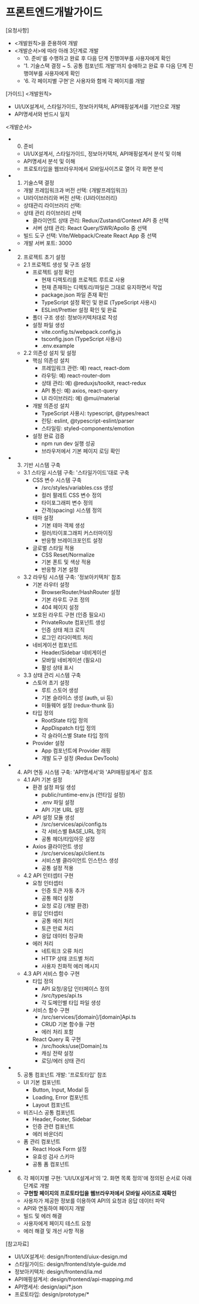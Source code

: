 # 프론트엔드개발가이드 

[요청사항]
- <개발원칙>을 준용하여 개발
- <개발순서>에 따라 아래 3단계로 개발
  - '0. 준비'를 수행하고 완료 후 다음 단계 진행여부를 사용자에게 확인  
  - '1. 기술스택 결정 ~ 5. 공통 컴포넌트 개발'까지 숳애하고 완료 후 다음 단계 진행여부를 사용자에게 확인   
  - '6. 각 페이지별 구현'은 사용자와 함께 각 페이지를 개발  

[가이드]
<개발원칙>
- UI/UX설계서, 스타일가이드, 정보아키텍처, API매핑설계서를 기반으로 개발 
- API명세서와 반드시 일치

<개발순서>
- 0. 준비
  - UI/UX설계서, 스타일가이드, 정보아키텍처, API매핑설계서 분석 및 이해 
  - API명세서 분석 및 이해
  - 프로토타입을 웹브라우저에서 모바일사이즈로 열어 각 화면 분석  
- 1. 기술스택 결정
  - 개발 프레임워크과 버전 선택: {개발프레임워크}
  - UI라이브러리와 버전 선택: {UI라이브러리}
  - 상태관리 라이브러리 선택: 
  - 상태 관리 라이브러리 선택
    - 클라이언트 상태 관리: Redux/Zustand/Context API 중 선택
    - 서버 상태 관리: React Query/SWR/Apollo 중 선택 
  - 빌드 도구 선택: Vite/Webpack/Create React App 중 선택
  - 개발 서버 포트: 3000
- 2. 프로젝트 초기 설정
  - 2.1 프로젝트 생성 및 구조 설정
    - 프로젝트 설정 확인
      - 현재 디렉토리를 프로젝트 루트로 사용
      - 현재 존재하는 디렉토리/파일은 그대로 유지하면서 작업   
      - package.json 파일 존재 확인
      - TypeScript 설정 확인 및 완료 (TypeScript 사용시)
      - ESLint/Prettier 설정 확인 및 완료
    - 폴더 구조 생성: 정보아키텍처대로 작성 
    - 설정 파일 생성
      - vite.config.ts/webpack.config.js
      - tsconfig.json (TypeScript 사용시)
      - .env.example
  - 2.2 의존성 설치 및 설정
    - 핵심 의존성 설치
      - 프레임워크 관련: 예) react, react-dom
      - 라우팅: 예) react-router-dom
      - 상태 관리: 예) @reduxjs/toolkit, react-redux
      - API 통신: 예) axios, react-query
      - UI 라이브러리: 예) @mui/material
    - 개발 의존성 설치
      - TypeScript 사용시: typescript, @types/react
      - 린팅: eslint, @typescript-eslint/parser
      - 스타일링: styled-components/emotion
    - 설정 완료 검증  
      - npm run dev 실행 성공
      - 브라우저에서 기본 페이지 로딩 확인
- 3. 기반 시스템 구축
  - 3.1 스타일 시스템 구축: '스타일가이드'대로 구축
    - CSS 변수 시스템 구축
      - /src/styles/variables.css 생성
      - 컬러 팔레트 CSS 변수 정의
      - 타이포그래피 변수 정의
      - 간격(spacing) 시스템 정의  
    - 테마 설정
      - 기본 테마 객체 생성
      - 컬러/타이포그래피 커스터마이징
      - 반응형 브레이크포인트 설정  
    - 글로벌 스타일 적용
      - CSS Reset/Normalize
      - 기본 폰트 및 색상 적용
      - 반응형 기본 설정 
  - 3.2 라우팅 시스템 구축: '정보아키텍처' 참조
    - 기본 라우터 설정
      - BrowserRouter/HashRouter 설정
      - 기본 라우트 구조 정의
      - 404 페이지 설정
    - 보호된 라우트 구현 (인증 필요시)
      - PrivateRoute 컴포넌트 생성
      - 인증 상태 체크 로직
      - 로그인 리다이렉트 처리 
    - 네비게이션 컴포넌트
      - Header/Sidebar 네비게이션
      - 모바일 네비게이션 (필요시)
      - 활성 상태 표시
  - 3.3 상태 관리 시스템 구축      
    - 스토어 초기 설정
      - 루트 스토어 생성
      - 기본 슬라이스 생성 (auth, ui 등)
      - 미들웨어 설정 (redux-thunk 등)   
    - 타입 정의
      - RootState 타입 정의
      - AppDispatch 타입 정의
      - 각 슬라이스별 State 타입 정의 
    - Provider 설정
      - App 컴포넌트에 Provider 래핑
      - 개발 도구 설정 (Redux DevTools)
- 4. API 연동 시스템 구축: 'API명세서'와 'API매핑설계서' 참조 
  - 4.1 API 기본 설정
    - 환경 설정 파일 생성
      - public/runtime-env.js (런타임 설정)
      - .env 파일 설정
      - API 기본 URL 설정      
    - API 설정 모듈 생성
      - /src/services/api/config.ts
      - 각 서비스별 BASE_URL 정의
      - 공통 헤더/타임아웃 설정      
    - Axios 클라이언트 생성
      - /src/services/api/client.ts
      - 서비스별 클라이언트 인스턴스 생성
      - 공통 설정 적용
  - 4.2 API 인터셉터 구현
    - 요청 인터셉터
      - 인증 토큰 자동 추가
      - 공통 헤더 설정
      - 요청 로깅 (개발 환경)        
    - 응답 인터셉터
      - 공통 에러 처리
      - 토큰 만료 처리
      - 응답 데이터 정규화        
    - 에러 처리
      - 네트워크 오류 처리
      - HTTP 상태 코드별 처리
      - 사용자 친화적 에러 메시지
  - 4.3 API 서비스 함수 구현
    - 타입 정의
      - API 요청/응답 인터페이스 정의
      - /src/types/api.ts
      - 각 도메인별 타입 파일 생성
    - 서비스 함수 구현
      - /src/services/[domain]/[domain]Api.ts
      - CRUD 기본 함수들 구현
      - 에러 처리 포함
    - React Query 훅 구현
      - /src/hooks/use[Domain].ts
      - 캐싱 전략 설정
      - 로딩/에러 상태 관리
- 5. 공통 컴포넌트 개발: '프로토타입' 참조
  - UI 기본 컴포넌트
    - Button, Input, Modal 등
    - Loading, Error 컴포넌트
    - Layout 컴포넌트 
  - 비즈니스 공통 컴포넌트
    - Header, Footer, Sidebar
    - 인증 관련 컴포넌트
    - 에러 바운더리
  - 폼 관리 컴포넌트
    - React Hook Form 설정
    - 유효성 검사 스키마
    - 공통 폼 컴포넌트
- 6. 각 페이지별 구현: 'UI/UX설계서'의 '2. 화면 목록 정의'에 정의된 순서로 아래 단계로 개발 
  - **구현할 페이지의 프로토타입을 웹브라우저에서 모바일 사이즈로 재확인**  
  - 사용자가 제공한 정보를 이용하여 API의 요청과 응답 데이터 파악  
  - API와 연동하여 페이지 개발 
  - 빌드 및 에러 해결 
  - 사용자에게 페이지 테스트 요청
  - 에러 해결 및 개선 사항 적용 

[참고자료]
- UI/UX설계서: design/frontend/uiux-design.md
- 스타일가이드: design/frontend/style-guide.md
- 정보아키텍처: design/frontend/ia.md
- API매핑설계서: design/frontend/api-mapping.md
- API명세서: design/api/*.json
- 프로토타입: design/prototype/*


